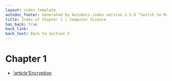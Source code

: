 ```yaml
---
layout: index_template
autodoc_footer: Generated by AutoDocs.index version 2.5.0 "Switch to Material Icons" ⓒ Starwort, 2020
title: Index of Chapter 1 | Computer Science
has_back: true
back_link: ..
back_text: Back to Section 3
---
```


# **Chapter 1**

- <a href='./encryption.md'><i title='MD file' class="material-icons">'article'</i>Encryption</a>
